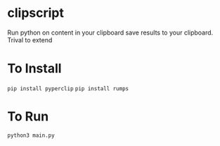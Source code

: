 # clipscript

Run python on content in your clipboard save results to your clipboard. Trival to extend

# To Install

`pip install pyperclip`
`pip install rumps`


# To Run
`python3 main.py`
